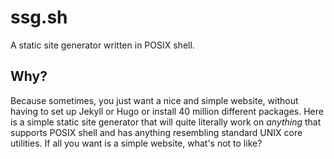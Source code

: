 # ssg.sh
A static site generator written in POSIX shell.

## Why?
Because sometimes, you just want a nice and simple website, 
without having to set up Jekyll or Hugo or install 40 
million different packages. Here is a simple static site 
generator that will quite literally work on _anything_ that 
supports POSIX shell and has anything resembling standard
UNIX core utilities. If all you want is a simple website,
what's not to like?

